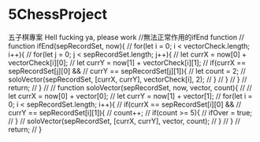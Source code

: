 # 5ChessProject
五子棋專案
Hell fucking ya, please work
//無法正常作用的ifEnd function
// function ifEnd(sepRecordSet, now){
//     for(let i = 0; i < vectorCheck.length; i++){
//         for(let j = 0; j < sepRecordSet.length; j++){
//             let currX = now[0] + vectorCheck[i][0];
//             let currY = now[1] + vectorCheck[i][1];
//             if(currX == sepRecordSet[j][0] &&
//             currY == sepRecordSet[j][1]){
//                 let count = 2;
//                 soloVector(sepRecordSet, [currX, currY], vectorCheck[i], 2);
//             }
//         }
//     }
//     return;
// }
// 
// function soloVector(sepRecordSet, now, vector, count){
// 
//     let currX = now[0] + vector[0];
//     let currY = now[1] + vector[1];
//     for(let i = 0; i < sepRecordSet.length; i++){
//             if(currX == sepRecordSet[i][0] &&
//             currY == sepRecordSet[i][1]){
//                 count++;
//                 if(count >= 5){
//                     ifOver = true;
//                 }
//                 soloVector(sepRecordSet, [currX, currY], vector, count);
//             }
//     }
//     return;
// }